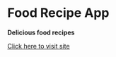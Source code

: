 # Food Recipe App

**Delicious food recipes**

[Click here to visit site](https://turkaytunc.github.io/recipe-app/)
